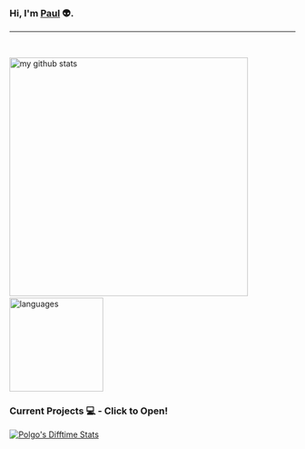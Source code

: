 ### Hi, I'm [Paul](https://dinogomez.github.io/)  👽.
<hr>
<br>

<p align="left">
 <img src="https://github-readme-stats.vercel.app/api?username=dinogomez&show_icons=true&theme=dark&show_icons=true&count_private=true&bg_color=000000&title_color=9745f5&text_color=ffffff&icon_color=9f4bff" alt="my github stats" width="420"/>&nbsp;<img src="https://github-readme-stats.vercel.app/api/top-langs/?username=dinogomez&layout=compact&theme=dark&bg_color=000000&title_color=9745f5&text_color=ffffff&icon_color=9f4bff" alt="languages" height="165">
</p>


<!--Waka readme workflow https://github.com/anmol098/waka-readme-stats/-->

<!--START_SECTION:waka-->




<!--END_SECTION:waka-->


    

### Current Projects 💻 - Click to Open!


 <a href="https://dinogomez.github.io/Timediff.js/">
<img align="" src="https://github-readme-stats.vercel.app/api/pin/?username=dinogomez&repo=Timediff.js&theme=dark&bg_color=000000&title_color=9745f5&text_color=ffffff&icon_color=9f4bff" alt="Polgo's Difftime Stats" /></a>
<!--


### Statistics 📈 
  
<a href="https://codestats.net/users/Polgo">
 <img align="middle" src='https://codestats-readme.wegfan.cn/history-graph/Polgo?width=850&height=300&bg_color=151515&timezone=08:00&history_days=21&max_languages=9&language_colors=["3e4053","f15854","5da5da","faa43a","60bd68","f17cb0","b2912f","decf3f","b276b2","808080"]' alt="Polgo's Code::Stats history graph" />
</a> -->


